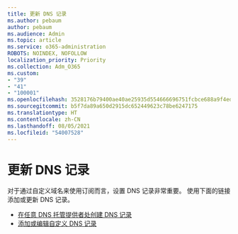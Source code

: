 ```yaml
---
title: 更新 DNS 记录
ms.author: pebaum
author: pebaum
ms.audience: Admin
ms.topic: article
ms.service: o365-administration
ROBOTS: NOINDEX, NOFOLLOW
localization_priority: Priority
ms.collection: Adm_O365
ms.custom:
- "39"
- "41"
- "100001"
ms.openlocfilehash: 3528176b79400ae40ae25935d554666696751fcbce688a9f4edcb926e777fb7f
ms.sourcegitcommit: b5f7da89a650d2915dc652449623c78be6247175
ms.translationtype: HT
ms.contentlocale: zh-CN
ms.lasthandoff: 08/05/2021
ms.locfileid: "54007528"
---
```

# <a name="update-dns-records"></a>更新 DNS 记录

对于通过自定义域名来使用订阅而言，设置 DNS 记录非常重要。 使用下面的链接添加或更新 DNS 记录。
  
- [在任意 DNS 托管提供者处创建 DNS 记录](https://docs.microsoft.com/microsoft-365/admin/get-help-with-domains/create-dns-records-at-any-dns-hosting-provider)  
- [添加或编辑自定义 DNS 记录](https://docs.microsoft.com/microsoft-365/admin/dns/add-or-edit-custom-dns-records)